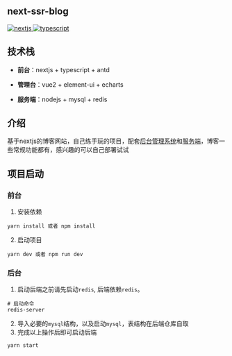 <div>
  <h2>next-ssr-blog</h2>
  <p>
    <a href="https://www.nextjs.cn">
      <img src="https://img.shields.io/badge/nextjs-%3E12.0-red" alt="nextjs"/>
    </a>
    <a href="https://www.tslang.cn/" target="_blank">
      <img src="https://img.shields.io/badge/typescript-%3E4.0.0-blue" alt="typescript">
    </a>
  </p>
</div>

## 技术栈
- **前台**：nextjs + typescript + antd

- **管理台**：vue2 + element-ui + echarts

- **服务端**：nodejs + mysql + redis

## 介绍
基于nextjs的博客网站，自己练手玩的项目，配套[后台管理系统](https://github.com/acmenlei/vue-admin-top)和[服务端](https://github.com/acmenlei/node-admin-backend)，博客一些常规功能都有，感兴趣的可以自己部署试试

## 项目启动
### 前台
1. 安装依赖
```shell
yarn install 或者 npm install
```
2. 启动项目
```shell
yarn dev 或者 npm run dev
```
### 后台
1. 启动后端之前请先启动`redis`, 后端依赖`redis`。
```shell
# 启动命令
redis-server
```
2. 导入必要的`mysql`结构，以及启动`mysql`，表结构在后端仓库自取
3. 完成以上操作后即可启动后端
```shell
yarn start
```
